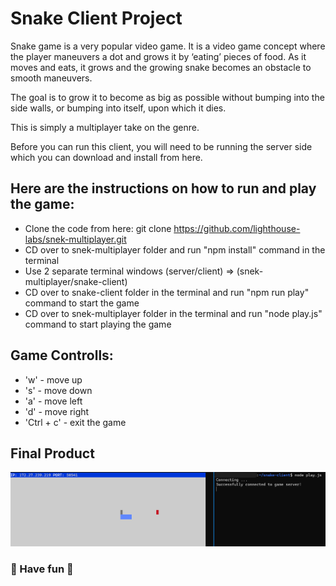   # Snake Client Project

  Snake game is a very popular video game. It is a video game concept where the player maneuvers a dot and grows it by ‘eating’ pieces of food. As it moves and eats, it grows and the growing snake becomes an obstacle to smooth maneuvers. 
  
  The goal is to grow it to become as big as possible without bumping into the side walls, or bumping into itself, upon which it dies.

  This is simply a multiplayer take on the genre.

  Before you can run this client, you will need to be running the server side which you can download and install from here. 
  
  ## Here are the instructions on how to run and play the game:
  * Clone the code from here: git clone https://github.com/lighthouse-labs/snek-multiplayer.git
  * CD over to snek-multiplayer folder and run "npm install" command in the terminal
  * Use 2 separate terminal windows (server/client) => (snek-multiplayer/snake-client)
  * CD over to snake-client folder in the terminal and run "npm run play" command to start the game 
  * CD over to snek-multiplayer folder in the terminal and run "node play.js" command to start playing the game

  ## Game Controlls:
  * 'w' - move up
  * 's' - move down
  * 'a' - move left
  * 'd' - move right 
  * 'Ctrl + c' - exit the game

  ## Final Product
  ![The game looks like this](https://github.com/Vhkan/snake-client/blob/main/Snake-Game.png "Playing the game")

  ### 🐍 Have fun 🐍
